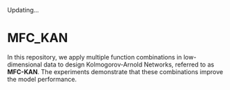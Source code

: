 Updating...

# MFC_KAN
In this repository, we apply multiple function combinations in low-dimensional data to design Kolmogorov-Arnold Networks, referred to as **MFC-KAN**. The experiments demonstrate that these combinations improve the model performance.
